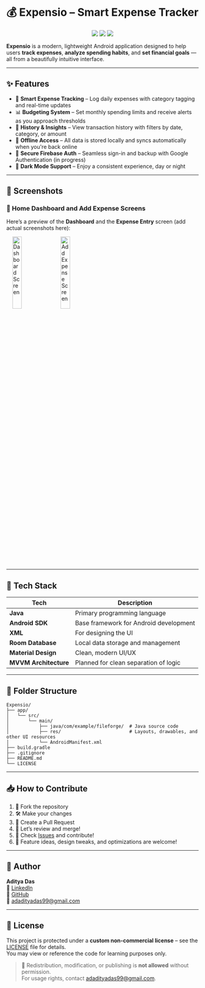 # 💰 Expensio – Smart Expense Tracker

<p align="center">
  <img src="https://img.shields.io/badge/Language-Java-blue.svg" />
  <img src="https://img.shields.io/badge/Platform-Android-green.svg" />
  <img src="https://img.shields.io/github/last-commit/CodeSmithAditya/Expensio" />
</p>

**Expensio** is a modern, lightweight Android application designed to help users **track expenses**, **analyze spending habits**, and **set financial goals** — all from a beautifully intuitive interface.

---

## ✨ Features

- 💸 **Smart Expense Tracking** – Log daily expenses with category tagging and real-time updates
- 📊 **Budgeting System** – Set monthly spending limits and receive alerts as you approach thresholds
- 📁 **History & Insights** – View transaction history with filters by date, category, or amount
- 🔄 **Offline Access** – All data is stored locally and syncs automatically when you're back online
- 🔐 **Secure Firebase Auth** – Seamless sign-in and backup with Google Authentication (in progress)
- 🌙 **Dark Mode Support** – Enjoy a consistent experience, day or night

---

## 📸 Screenshots

### 🔹 Home Dashboard and Add Expense Screens
Here’s a preview of the **Dashboard** and the **Expense Entry** screen (add actual screenshots here):

<p float="left">
  &nbsp;&nbsp;&nbsp;
  <img src="screenshots/dashboard.png" width="22%" alt="Dashboard Screen"/>
  &nbsp;&nbsp;
  <img src="screenshots/add_expense.png" width="22%" alt="Add Expense Screen"/>
</p>

---

## 🚀 Tech Stack

| Tech                  | Description                           |
|-----------------------|---------------------------------------|
| **Java**              | Primary programming language          |
| **Android SDK**       | Base framework for Android development|
| **XML**               | For designing the UI                  |
| **Room Database**     | Local data storage and management     |
| **Material Design**   | Clean, modern UI/UX                   |
| **MVVM Architecture** | Planned for clean separation of logic |

---

## 🧩 Folder Structure

```
Expensio/
├── app/
│   └── src/
│       └── main/
│           ├── java/com/example/fileforge/  # Java source code
│           ├── res/                         # Layouts, drawables, and other UI resources
│           └── AndroidManifest.xml
├── build.gradle
├── .gitignore
├── README.md
└── LICENSE
```

---

## 📥 How to Contribute

1. 🍴 Fork the repository
2. 🛠️ Make your changes
3. 🔁 Create a Pull Request
4. 💬 Let’s review and merge!
5. 📌 Check [Issues](https://github.com/CodeSmithAditya/Expensio/issues) and contribute!
6. 🌟 Feature ideas, design tweaks, and optimizations are welcome!

---

## 👤 Author

**Aditya Das**  
🔗 [LinkedIn](https://www.linkedin.com/in/adadityadas)  
🐙 [GitHub](https://github.com/CodeSmithAditya)  
📧 [adadityadas99@gmail.com](mailto:adadityadas99@gmail.com)

---

## 📄 License

This project is protected under a **custom non-commercial license** – see the [LICENSE](LICENSE) file for details.  
You may view or reference the code for learning purposes only.

> 📌 Redistribution, modification, or publishing is **not allowed** without permission.  
> For usage rights, contact [adadityadas99@gmail.com](mailto:adadityadas99@gmail.com).
